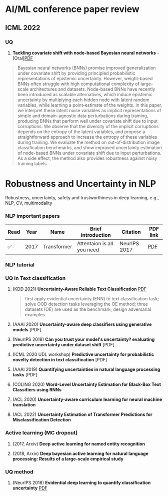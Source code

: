 
# AI/ML conference paper review 


## ICML 2022


### UQ 

1. **Tackling covariate shift with node-based Bayesian neural networks** - [Oral][PDF](https://proceedings.mlr.press/v162/trinh22a.html)

> Bayesian neural networks (BNNs) promise improved generalization under covariate shift by providing principled probabilistic representations of epistemic uncertainty. However, weight-based BNNs often struggle with high computational complexity of large-scale architectures and datasets. Node-based BNNs have recently been introduced as scalable alternatives, which induce epistemic uncertainty by multiplying each hidden node with latent random variables, while learning a point-estimate of the weights. In this paper, we interpret these latent noise variables as implicit representations of simple and domain-agnostic data perturbations during training, producing BNNs that perform well under covariate shift due to input corruptions. We observe that the diversity of the implicit corruptions depends on the entropy of the latent variables, and propose a straightforward approach to increase the entropy of these variables during training. We evaluate the method on out-of-distribution image classification benchmarks, and show improved uncertainty estimation of node-based BNNs under covariate shift due to input perturbations. As a side effect, the method also provides robustness against noisy training labels.



### 











# Robustness and Uncertainty in NLP
Robustness, uncertainty, safety and trustworthiness in deep learning, e.g., NLP, CV, multimodality


### NLP important papers 


| Read | Year | Name                                                         | Brief introduction                | Citation |   PDF link |
| ------ | ---- | ------------------------------------------------------------ | ----------------------------- | ------------------------------------------------------------ |  ------- |
| ✅ | 2017 | Transformer | Attentaion is all you need   | NeurIPS 2017 | [PDF](https://github.com/jxzhangjhu/Robustness-and-Uncertainty-in-NLP/blob/main/pdf/1706.03762.pdf) |  



### NLP tutorial 




### UQ in Text classification 

1. (KDD 2021) **Uncertainty-Aware Reliable Text Classification** [PDF](https://github.com/jxzhangjhu/Robustness-and-Uncertainty-in-NLP/blob/main/pdf/KDD2021.pdf)
	> first apply evidential uncertainty (ENN) to text classification task; solve OOD detection tasks leveraging the OE method; three datasets (OE) are used as the benchmark; design adversarial examples


1. (AAAI 2020) **Uncertainty-aware deep classifiers using generative models** [PDF]


1. (NeurIPS 2019) **Can you trust your model's uncertainty? evaluating predictive uncertainty under dataset shift** [PDF]


1. (ICML 2020 UDL workshop) **Predictive uncertainty for probabilistic novelty detection in text classification** [PDF]


1. (AAAI 2019) **Quantifying uncertainties in natural language processing tasks** [PDF] 

1. (COLING 2020) **Word-Level Uncertainty Estimation for Black-Box Text Classifiers using RNNs**

1. (ACL 2020) **Uncertainty-aware curriculum learning for neural machine translation**

1. (ACL 2022) **Uncertainty Estimation of Transformer Predictions for Misclassification Detection** 


### Active learning (MC dropout) 

1. (2017, Arxiv) **Deep active learning for named entity recognition**


1. (2018, Arxiv) **Deep bayesian active learning for natural language processing: Results of a large-scale empirical study**


### UQ method 


1. (NeurIPS 2018) **Evidential deep learning to quantify classification uncertainty** [PDF](https://github.com/jxzhangjhu/Robustness-and-Uncertainty-in-NLP/blob/main/pdf/NeurIPS-2018-evidential-deep-learning-to-quantify-classification-uncertainty-Paper.pdf)

